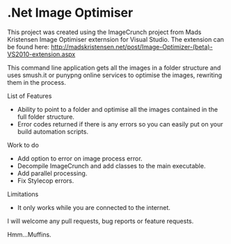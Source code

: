 # .Net Image Optimiser

This project was created using the ImageCrunch project from Mads Kristensen Image Optimiser externsion for Visual Studio.
The extension can be found here: http://madskristensen.net/post/Image-Optimizer-(beta)-VS2010-extension.aspx

This command line application gets all the images in a folder structure and uses smush.it or punypng online services to optimise the images, rewriting them in the process.

List of Features
* Ability to point to a folder and optimise all the images contained in the full folder structure.
* Error codes returned if there is any errors so you can easily put on your build automation scripts.

Work to do
* Add option to error on image process error.
* Decompile ImageCrunch and add classes to the main executable.
* Add parallel processing.
* Fix Stylecop errors.

Limitations
* It only works while you are connected to the internet.

I will welcome any pull requests, bug reports or feature requests.

Hmm...Muffins.